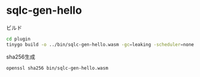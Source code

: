 # sqlc-gen-hello

ビルド

```bash
cd plugin
tinygo build -o ../bin/sqlc-gen-hello.wasm -gc=leaking -scheduler=none -target=wasi -no-debug
```

sha256生成

```bash
openssl sha256 bin/sqlc-gen-hello.wasm
```
